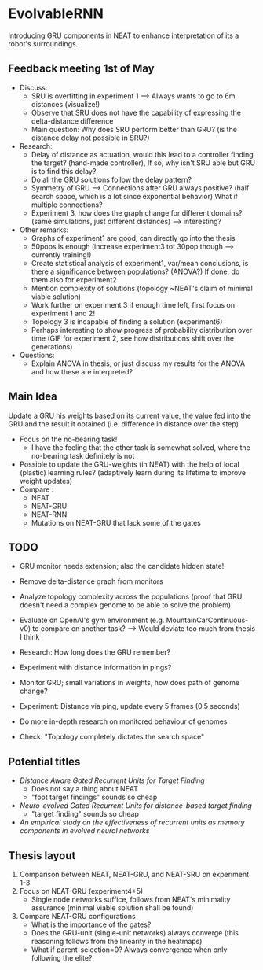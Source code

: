 # EvolvableRNN
Introducing GRU components in NEAT to enhance interpretation of its a robot's surroundings.


## Feedback meeting 1st of May

* Discuss:
    * SRU is overfitting in experiment 1 --> Always wants to go to 6m distances (visualize!)
    * Observe that SRU does not have the capability of expressing the delta-distance difference
    * Main question: Why does SRU perform better than GRU? (is the distance delay not possible in SRU?)
* Research:
    * Delay of distance as actuation, would this lead to a controller finding the target? (hand-made controller), 
        If so, why isn't SRU able but GRU is to find this delay?
    * Do all the GRU solutions follow the delay pattern?
    * Symmetry of GRU --> Connections after GRU always positive? (half search space, which is a lot since exponential behavior)
        What if multiple connections?
    * Experiment 3, how does the graph change for different domains? (same simulations, just different distances) --> interesting?
* Other remarks:
    * Graphs of experiment1 are good, can directly go into the thesis
    * 50pops is enough (increase experiment3 tot 30pop though --> currently training!)
    * Create statistical analysis of experiment1, var/mean conclusions, is there a significance between populations? (ANOVA?)
        If done, do them also for experiment2
    * Mention complexity of solutions (topology ~NEAT's claim of minimal viable solution)
    * Work further on experiment 3 if enough time left, first focus on experiment 1 and 2!
    * Topology 3 is incapable of finding a solution (experiment6)
    * Perhaps interesting to show progress of probability distribution over time (GIF for experiment 2, see how distributions shift over the generations)
* Questions:
    * Explain ANOVA in thesis, or just discuss my results for the ANOVA and how these are interpreted?


## Main Idea

Update a GRU his weights based on its current value, the value fed into the GRU and the result it obtained (i.e. difference in distance over the step)

* Focus on the no-bearing task!
    * I have the feeling that the other task is somewhat solved, where the no-bearing task definitely is not
* Possible to update the GRU-weights (in NEAT) with the help of local (plastic) learning rules? (adaptively learn during its lifetime to improve weight updates)
* Compare :
    * NEAT
    * NEAT-GRU
    * NEAT-RNN
    * Mutations on NEAT-GRU that lack some of the gates



## TODO

* GRU monitor needs extension; also the candidate hidden state!

* Remove delta-distance graph from monitors

* Analyze topology complexity across the populations (proof that GRU doesn't need a complex genome to be able to solve the problem)

* Evaluate on OpenAI's gym environment (e.g. MountainCarContinuous-v0) to compare on another task? --> Would deviate too much from thesis I think

* Research: How long does the GRU remember?

* Experiment with distance information in pings?

* Monitor GRU; small variations in weights, how does path of genome change?

* Experiment: Distance via ping, update every 5 frames (0.5 seconds)

* Do more in-depth research on monitored behaviour of genomes

* Check: "Topology completely dictates the search space"



## Potential titles

* *Distance Aware Gated Recurrent Units for Target Finding*
    * Does not say a thing about NEAT
    * "foot target findings" sounds so cheap
* *Neuro-evolved Gated Recurrent Units for distance-based target finding*
    * "target finding" sounds so cheap
* *An empirical study on the effectiveness of recurrent units as memory components in evolved neural networks*



## Thesis layout

1) Comparison between NEAT, NEAT-GRU, and NEAT-SRU on experiment 1-3
2) Focus on NEAT-GRU (experiment4+5)
    * Single node networks suffice, follows from NEAT's minimality assurance (minimal viable solution shall be found)
3) Compare NEAT-GRU configurations
    * What is the importance of the gates?
    * Does the GRU-unit (single-unit networks) always converge (this reasoning follows from the linearity in the heatmaps)
    * What if parent-selection=0? Always convergence when only following the elite?

